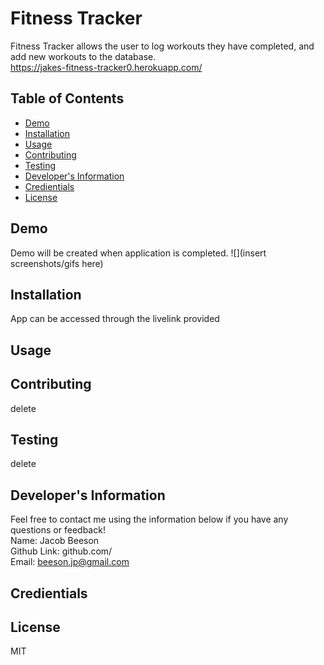 # Fitness Tracker
  Fitness Tracker allows the user to log workouts they have completed, and add new workouts to the database.
  <br>
  https://jakes-fitness-tracker0.herokuapp.com/
  ## Table of Contents
  * [Demo](#demo)
  * [Installation](#installation)
  * [Usage](#usage)
  * [Contributing](#contributing)
  * [Testing](#testing)
  * [Developer's Information](#devInfo)
  * [Credientials](#credientials)
  * [License](#license)
  
  ## <a name="demo"></a>Demo
  Demo will be created when application is completed.
  ![](insert screenshots/gifs here)
  ## <a name="installation"></a>Installation
  App can be accessed through the livelink provided
  ## <a name="usage"></a>Usage
  
  ## <a name="contributing"></a>Contributing
  delete
  ## <a name="testing"></a>Testing
  delete
  ## <a name="devInfo"></a>Developer's Information
  Feel free to contact me using the information below if you have any questions or feedback!
  <br>
  Name: Jacob Beeson
  <br>
  Github Link: github.com/<jpbeeson>
  <br>
  Email: <beeson.jp@gmail.com>
  ## <a name="credientials"></a>Credientials
  
  ## <a name="license"></a>License
  MIT
